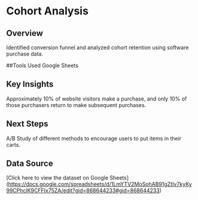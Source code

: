 # Cohort Analysis

## Overview
Identified conversion funnel and analyzed cohort retention using software purchase data.

##Tools Used
Google Sheets 

## Key Insights
Approximately 10% of website visitors make a purchase, and only 10% of those purchasers return to make subsequent purchases.

## Next Steps
A/B Study of different methods to encourage users to put items in their carts.

## Data Source
[Click here to view the dataset on Google Sheets] (https://docs.google.com/spreadsheets/d/1LmYTV2MoSohAB91gZtIv7kyKy99CPhclK9CFFIx75ZA/edit?gid=868644233#gid=868644233)
